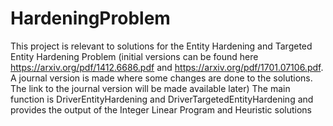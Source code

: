 # HardeningProblem
This project is relevant to solutions for the Entity Hardening and Targeted Entity Hardening Problem (initial versions can be  found here 
https://arxiv.org/pdf/1412.6686.pdf and https://arxiv.org/pdf/1701.07106.pdf. A journal version is made where some changes are done to 
the solutions. The link to the journal version will be made available later) 
The main function is DriverEntityHardening and DriverTargetedEntityHardening and provides the output of the Integer Linear Program and Heuristic solutions
